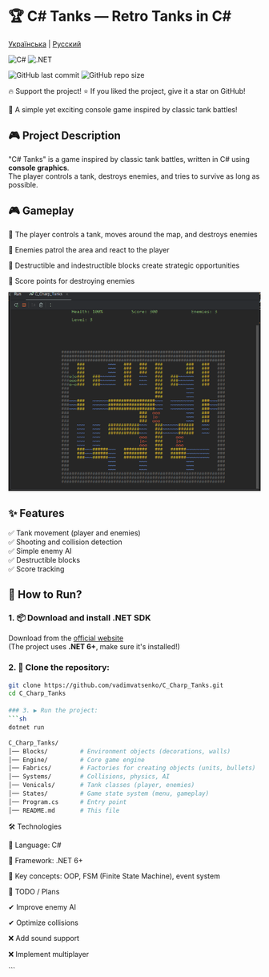 # 🏆 C# Tanks — Retro Tanks in C#

[Українська](README_UA.MD) | [Русский](README_RUS.MD)

![C#](https://img.shields.io/badge/C%23-239120?style=for-the-badge&logo=c-sharp&logoColor=white)
![.NET](https://img.shields.io/badge/.NET-512BD4?style=for-the-badge&logo=dotnet&logoColor=white)

![GitHub last commit](https://img.shields.io/github/last-commit/vadimvatsenko/C_Charp_Tanks)
![GitHub repo size](https://img.shields.io/github/repo-size/vadimvatsenko/C_Charp_Tanks)

🔥 Support the project!
⭐ If you liked the project, give it a star on GitHub!

🚀 A simple yet exciting console game inspired by classic tank battles!

## 🎮 Project Description
"C# Tanks" is a game inspired by classic tank battles, written in C# using **console graphics**.  
The player controls a tank, destroys enemies, and tries to survive as long as possible.

## 🎮 Gameplay
<p>🔸 The player controls a tank, moves around the map, and destroys enemies <p>
<p>🔸 Enemies patrol the area and react to the player <p>
<p>🔸 Destructible and indestructible blocks create strategic opportunities <p>
<p>🔸 Score points for destroying enemies <p>

![Gameplay Screenshot](Gifs/Tanks.gif) 

## ✨ Features
✅ Tank movement (player and enemies)  
✅ Shooting and collision detection  
✅ Simple enemy AI  
✅ Destructible blocks  
✅ Score tracking  

## 🚀 How to Run?
### 1. 📦 Download and install .NET SDK  
Download from the [official website](https://dotnet.microsoft.com/en-us/download)  
(The project uses **.NET 6+**, make sure it's installed!)

### 2. 📂 Clone the repository:
```sh
git clone https://github.com/vadimvatsenko/C_Charp_Tanks.git
cd C_Charp_Tanks

### 3. ▶ Run the project:
```sh
dotnet run
```

```sh
C_Charp_Tanks/
│── Blocks/         # Environment objects (decorations, walls)
│── Engine/         # Core game engine
│── Fabrics/        # Factories for creating objects (units, bullets)
│── Systems/        # Collisions, physics, AI
│── Venicals/       # Tank classes (player, enemies)
│── States/         # Game state system (menu, gameplay)
│── Program.cs      # Entry point
│── README.md       # This file
```
🛠 Technologies
<p>📌 Language: C# </p> 
<p> 📌 Framework: .NET 6+ </p> 
<p> 📌 Key concepts: OOP, FSM (Finite State Machine), event system </p>

🌟 TODO / Plans
<p> ✔ Improve enemy AI </p> 
<p> ✔ Optimize collisions </p> 
<p> ❌ Add sound support </p> 
<p> ❌ Implement multiplayer </p> 
```

